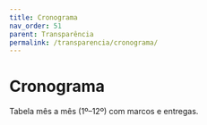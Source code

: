 ```yaml
---
title: Cronograma
nav_order: 51
parent: Transparência
permalink: /transparencia/cronograma/
---
```


# Cronograma
Tabela mês a mês (1º–12º) com marcos e entregas.
